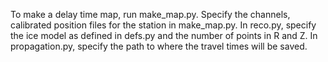 To make a delay time map, run make_map.py. Specify the channels, calibrated position files for the station in make_map.py. In reco.py, specify the ice model as defined in defs.py and the number of points in R and Z. In propagation.py, specify the path to where the travel times will be saved. 
